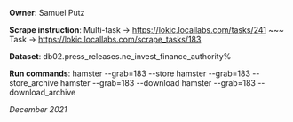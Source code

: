**Owner**: Samuel Putz
 
**Scrape instruction**: Multi-task -> https://lokic.locallabs.com/tasks/241 ~~~ Task -> https://lokic.locallabs.com/scrape_tasks/183 

**Dataset**: db02.press_releases.ne_invest_finance_authority%

**Run commands**: hamster --grab=183 --store
                  hamster --grab=183 --store_archive
                  hamster --grab=183 --download
                  hamster --grab=183 --download_archive

_December 2021_
